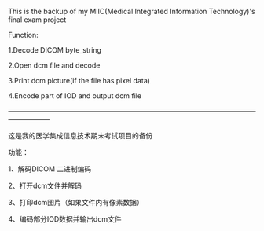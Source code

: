 This is the backup of my MIIC(Medical Integrated Information Technology)'s final exam project

Function:

1.Decode DICOM byte_string

2.Open dcm file and decode

3.Print dcm picture(if the file has pixel data)

4.Encode part of IOD and output dcm file


——————————————————————————————————————————

这是我的医学集成信息技术期末考试项目的备份


功能：

1、解码DICOM 二进制编码

2、打开dcm文件并解码

3、打印dcm图片（如果文件内有像素数据）

4、编码部分IOD数据并输出dcm文件

